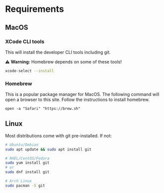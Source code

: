# Requirements

## MacOS

### XCode CLI tools

This will install the developer CLI tools including git.

⚠️ **Warning:** Homebrew depends on some of these tools!

```zsh
xcode-select --install
```

### Homebrew

This is a popular package manager for MacOS.
The following command will open a browser to this site.
Follow the instructions to install homebrew.

```
open -a "Safari" "https://brew.sh"
```

## Linux

Most distributions come with git pre-installed. If not:

```bash
# Ubuntu/Debian
sudo apt update && sudo apt install git

# RHEL/CentOS/Fedora
sudo yum install git
# or
sudo dnf install git

# Arch Linux
sudo pacman -S git
```
